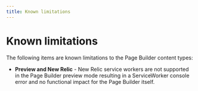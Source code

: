 ```yaml
---
title: Known limitations
---
```


# Known limitations

The following items are known limitations to the Page Builder content types:

- **Preview and New Relic** - New Relic service workers are not supported in the Page Builder preview mode resulting in a ServiceWorker console error and no functional impact for the Page Builder itself.
